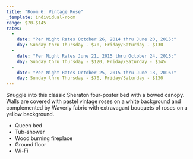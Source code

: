 ```yaml
---
title: "Room 6: Vintage Rose"
_template: individual-room
range: $70-$145
rates:
  -
    date: "Per Night Rates October 26, 2014 thru June 20, 2015:"
    day: Sunday thru Thursday - $70, Friday/Saturday - $130
  -
    date: "Per Night Rates June 21, 2015 thru October 24, 2015:"
    day: Sunday thru Thursday - $120, Friday/Saturday - $145
  -
    date: "Per Night Rates October 25, 2015 thru June 18, 2016:"
    day: Sunday thru Thursday - $70, Friday/Saturday - $130
---
```


Snuggle into this classic Sheraton four-poster bed with a bowed canopy. Walls are covered with pastel vintage roses on a white background and complemented by Waverly fabric with extravagant bouquets of roses on a yellow background.
<div class="amenities">
  <ul class="amenities">
    <li>Queen bed</li>
    <li>Tub-shower</li>
    <li>Wood burning fireplace</li>
    <li>Ground floor</li>
    <li>Wi-Fi</li>
  </ul>
</div>
